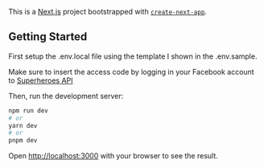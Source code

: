 This is a [Next.js](https://nextjs.org/) project bootstrapped with [`create-next-app`](https://github.com/vercel/next.js/tree/canary/packages/create-next-app).

## Getting Started

First setup the .env.local file using the template I shown in the .env.sample.

Make sure to insert the access code by logging in your Facebook account to [Superheroes API](https://www.superheroapi.com/)

Then, run the development server:

```bash
npm run dev
# or
yarn dev
# or
pnpm dev
```

Open [http://localhost:3000](http://localhost:3000) with your browser to see the result.
